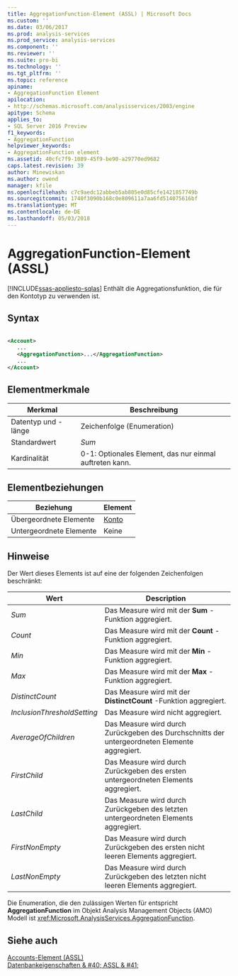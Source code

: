 ```yaml
---
title: AggregationFunction-Element (ASSL) | Microsoft Docs
ms.custom: ''
ms.date: 03/06/2017
ms.prod: analysis-services
ms.prod_service: analysis-services
ms.component: ''
ms.reviewer: ''
ms.suite: pro-bi
ms.technology: ''
ms.tgt_pltfrm: ''
ms.topic: reference
apiname:
- AggregationFunction Element
apilocation:
- http://schemas.microsoft.com/analysisservices/2003/engine
apitype: Schema
applies_to:
- SQL Server 2016 Preview
f1_keywords:
- AggregationFunction
helpviewer_keywords:
- AggregationFunction element
ms.assetid: 40cfc7f9-1089-45f9-be90-a29770ed9682
caps.latest.revision: 39
author: Minewiskan
ms.author: owend
manager: kfile
ms.openlocfilehash: c7c9aedc12abbeb5ab805e0d85cfe1421857749b
ms.sourcegitcommit: 1740f3090b168c0e809611a7aa6fd514075616bf
ms.translationtype: MT
ms.contentlocale: de-DE
ms.lasthandoff: 05/03/2018
---
```

# <a name="aggregationfunction-element-assl"></a>AggregationFunction-Element (ASSL)
[!INCLUDE[ssas-appliesto-sqlas](../../../includes/ssas-appliesto-sqlas.md)]
  Enthält die Aggregationsfunktion, die für den Kontotyp zu verwenden ist.  
  
## <a name="syntax"></a>Syntax  
  
```xml  
  
<Account>  
   ...  
   <AggregationFunction>...</AggregationFunction>  
   ...  
</Account>  
```  
  
## <a name="element-characteristics"></a>Elementmerkmale  
  
|Merkmal|Beschreibung|  
|--------------------|-----------------|  
|Datentyp und -länge|Zeichenfolge (Enumeration)|  
|Standardwert|*Sum*|  
|Kardinalität|0-1: Optionales Element, das nur einmal auftreten kann.|  
  
## <a name="element-relationships"></a>Elementbeziehungen  
  
|Beziehung|Element|  
|------------------|-------------|  
|Übergeordnete Elemente|[Konto](../../../analysis-services/scripting/objects/account-element-assl.md)|  
|Untergeordnete Elemente|Keine|  
  
## <a name="remarks"></a>Hinweise  
 Der Wert dieses Elements ist auf eine der folgenden Zeichenfolgen beschränkt:  
  
|Wert|Description|  
|-----------|-----------------|  
|*Sum*|Das Measure wird mit der **Sum** -Funktion aggregiert.|  
|*Count*|Das Measure wird mit der **Count** -Funktion aggregiert.|  
|*Min*|Das Measure wird mit der **Min** -Funktion aggregiert.|  
|*Max*|Das Measure wird mit der **Max** -Funktion aggregiert.|  
|*DistinctCount*|Das Measure wird mit der **DistinctCount** -Funktion aggregiert.|  
|*InclusionThresholdSetting*|Das Measure wird nicht aggregiert.|  
|*AverageOfChildren*|Das Measure wird durch Zurückgeben des Durchschnitts der untergeordneten Elemente aggregiert.|  
|*FirstChild*|Das Measure wird durch Zurückgeben des ersten untergeordneten Elements aggregiert.|  
|*LastChild*|Das Measure wird durch Zurückgeben des letzten untergeordneten Elements aggregiert.|  
|*FirstNonEmpty*|Das Measure wird durch Zurückgeben des ersten nicht leeren Elements aggregiert.|  
|*LastNonEmpty*|Das Measure wird durch Zurückgeben des letzten nicht leeren Elements aggregiert.|  
  
 Die Enumeration, die den zulässigen Werten für entspricht **AggregationFunction** im Objekt Analysis Management Objects (AMO) Modell ist <xref:Microsoft.AnalysisServices.AggregationFunction>.  
  
## <a name="see-also"></a>Siehe auch  
 [Accounts-Element &#40;ASSL&#41;](../../../analysis-services/scripting/collections/accounts-element-assl.md)   
 [Datenbankeigenschaften & #40; ASSL & #41;](../../../analysis-services/scripting/properties/properties-assl.md)  
  
  
